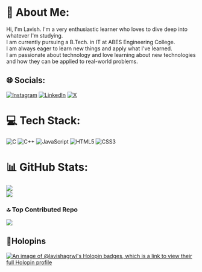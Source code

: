 # 💫 About Me:
Hi, I'm Lavish. I'm a very enthusiastic learner who loves to dive deep into whatever I'm studying.<br>I am currently pursuing a B.Tech. in IT at ABES Engineering College.<br>I am always eager to learn new things and apply what I've learned.<br>I am passionate about technology and love learning about new technologies and how they can be applied to real-world problems.


## 🌐 Socials:
[![Instagram](https://img.shields.io/badge/Instagram-%23E4405F.svg?logo=Instagram&logoColor=white)](https://instagram.com/lavish_agrwl) [![LinkedIn](https://img.shields.io/badge/LinkedIn-%230077B5.svg?logo=linkedin&logoColor=white)](https://linkedin.com/in/lavishagrwl) [![X](https://img.shields.io/badge/X-black.svg?logo=X&logoColor=white)](https://x.com/lavish_agrwl) 

# 💻 Tech Stack:
![C](https://img.shields.io/badge/c-%2300599C.svg?style=for-the-badge&logo=c&logoColor=white) ![C++](https://img.shields.io/badge/c++-%2300599C.svg?style=for-the-badge&logo=c%2B%2B&logoColor=white) ![JavaScript](https://img.shields.io/badge/javascript-%23323330.svg?style=for-the-badge&logo=javascript&logoColor=%23F7DF1E) ![HTML5](https://img.shields.io/badge/html5-%23E34F26.svg?style=for-the-badge&logo=html5&logoColor=white) ![CSS3](https://img.shields.io/badge/css3-%231572B6.svg?style=for-the-badge&logo=css3&logoColor=white)
# 📊 GitHub Stats:
![](https://github-readme-stats.vercel.app/api?username=lavish-agrwl&theme=tokyonight&hide_border=false&include_all_commits=false&count_private=false)<br/>
![](https://github-readme-stats.vercel.app/api/top-langs/?username=lavish-agrwl&theme=tokyonight&hide_border=false&include_all_commits=false&count_private=false&layout=compact)

### 🔝 Top Contributed Repo
![](https://github-contributor-stats.vercel.app/api?username=lavish-agrwl&limit=5&theme=dark&combine_all_yearly_contributions=true)

## 📌Holopins
[![An image of @lavishagrwl's Holopin badges, which is a link to view their full Holopin profile](https://holopin.me/lavishagrwl)](https://holopin.io/@lavishagrwl)
<!-- Proudly created with GPRM ( https://gprm.itsvg.in ) -->
